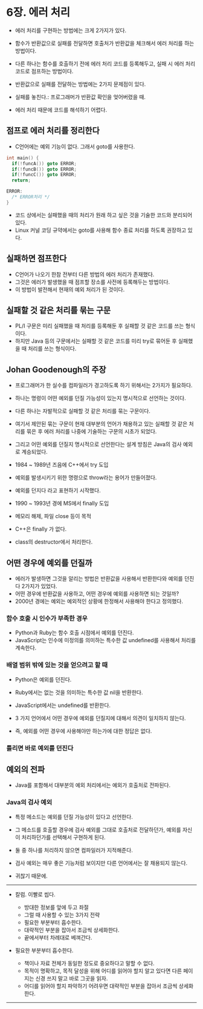 # 6장. 에러 처리

- 에러 처리를 구현하는 방법에는 크게 2가지가 있다.
- 함수가 반환값으로 실패를 전달하면 호출처가 반환값을 체크해서 에러 처리를 하는 방법이다.
- 다른 하나는 함수를 호출하기 전에 에러 처리 코드를 등록해두고, 실패 시 에러 처리 코드로 점프하는 방법이다.

- 반환값으로 실패를 전달하는 방법에는 2가지 문제점이 있다.
- 실패를 놓친다.: 프로그래머가 반환값 확인을 엊어버렸을 때.
- 에러 처리 때문에 코드를 해석하기 어렵다.

## 점프로 에러 처리를 정리한다

- C언어에는 예외 기능이 없다. 그래서 goto를 사용한다.

```c
int main() {
  if(!funcA()) goto ERROR;
  if(!funcB()) goto ERROR;
  if(!funcC()) goto ERROR;
  return;

ERROR:
  /* ERROR처리 */
}
```

- 코드 상에서는 실패했을 때의 처리가 원래 하고 싶은 것을 기술한 코드와 분리되어 있다.
- Linux 커널 코딩 규약에서는 goto를 사용해 함수 종료 처리를 하도록 권장하고 있다.

## 실패하면 점프한다

- C언어가 나오기 한참 전부터 다른 방법의 에러 처리가 존재했다.
- 그것은 에러가 발생했을 때 점프할 장소를 사전에 등록해두는 방법이다.
- 이 방법이 발전해서 현재의 예외 처리가 된 것이다.

## 실패할 것 같은 처리를 묶는 구문

- PL/I 구문은 미리 실패했을 때 처리를 등록해둔 후 실패할 것 같은 코드를 쓰는 형식이다.
- 하지만 Java 등의 구문에서는 실패할 것 같은 코드를 미리 try로 묶어둔 후 실패했을 때 처리를 쓰는 형식이다.

## Johan Goodenough의 주장

- 프로그래머가 한 실수를 컴파일러가 경고하도록 하기 위해서는 2가지가 필요하다.
- 하나는 명령이 어떤 예외를 던질 가능성이 있는지 명시적으로 선언하는 것이다.
- 다른 하나는 자발적으로 실패할 것 같은 처리를 묶는 구문이다.
- 여기서 제안된 묶는 구문이 현재 대부분의 언어가 채용하고 있는 실패할 것 같은 처리를 묶은 후 에러 처리를 나중에 기술하는 구문의 시초가 되었다.
- 그리고 어떤 예외를 던질지 명시적으로 선언한다는 설계 방침은 Java의 검사 예외로 계승되었다.

- 1984 ~ 1989년 즈음에 C++에서 try 도입
- 예외를 발생시키기 위한 명령으로 throw라는 용어가 만들어졌다.
- 예외를 던지다 라고 표현하기 시작했다.

- 1990 ~ 1993년 경에 MS에서 finally 도입
- 메모리 해제, 파일 close 등이 목적

- C++은 finally 가 없다.
- class의 destructor에서 처리한다.

## 어떤 경우에 예외를 던질까

- 에러가 발생하면 그것을 알리는 방법은 반환값을 사용해서 반환한다와 예외를 던진다 2가지가 있었다.
- 어떤 경우에 반환값을 사용하고, 어떤 경우에 예외를 사용하면 되는 것일까?
- 2000년 경에는 예외는 예외적인 상황에 한정해서 사용해야 한다고 정의했다.

### 함수 호출 시 인수가 부족한 경우

- Python과 Ruby는 함수 호출 시점에서 예외를 던진다.
- JavaScript는 인수에 미정의를 의미하는 특수한 값 undefined를 사용해서 처리를 계속한다.

### 배열 범위 밖에 있는 것을 얻으려고 할 때

- Python은 예외를 던진다.
- Ruby에서는 없는 것을 의미하는 특수한 값 nil을 반환한다.
- JavaScript에서는 undefined를 반환한다.

- 3 가지 언어에서 어떤 경우에 예외를 던질지에 대해서 의견이 일치하지 않는다.
- 즉, 예외를 어떤 경우에 사용해야만 하는가에 대한 정답은 없다.

### 틀리면 바로 예외를 던진다

## 예외의 전파

- Java를 포함해서 대부분의 예외 처리에서는 예외가 호출처로 전파된다.

### Java의 검사 예외

- 특정 메소드는 예외를 던질 가능성이 있다고 선언한다.
- 그 메소드를 호출할 경우에 검사 예외를 그대로 호출처로 전달하던가, 예외를 자신이 처리하던가를 선택해서 구현하게 된다.
- 둘 중 하나를 처리하지 않으면 컴파일러가 지적해준다.

- 검사 예외는 매우 좋은 기능처럼 보이지만 다른 언어에서는 잘 채용되지 않는다.
- 귀찮기 때문에.

----

- 칼럼. 이빨로 씹다.
  - 방대한 정보를 앞에 두고 좌절
  - 그럴 때 사용할 수 있는 3가지 전략
  - 필요한 부분부터 흡수한다.
  - 대략적인 부분을 잡아서 조금씩 상세화한다.
  - 끝에서부터 차례대로 베껴간다.

- 필요한 부분부터 흡수한다.
  - 책이나 자료 전체가 동일한 정도로 중요하다고 말할 수 없다.
  - 목적이 명확하고, 목적 달성을 위해 어디를 읽어야 할지 알고 있다면 다른 페이지는 신경 쓰지 말고 바로 그곳을 읽자.
  - 어디를 읽어야 할지 파악하기 어려우면 대략적인 부분을 잡아서 조금씩 상세화한다.

----